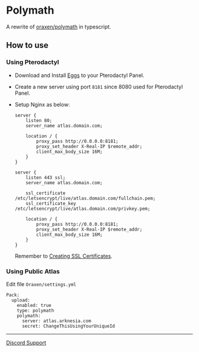 # Polymath

A rewrite of [oraxen/polymath](https://github.com/oraxen/polymath) in typescript.

## How to use

### Using Pterodactyl

- Download and Install [Eggs](https://github.com/Arknesia/Polymath/blob/master/egg-polymath.json) to your Pterodactyl Panel.
- Create a new server using port `8181` since 8080 used for Pterodactyl Panel.
- Setup Nginx as below:

  ```
  server {
      listen 80;
      server_name atlas.domain.com;

      location / {
          proxy_pass http://0.0.0.0:8181;
          proxy_set_header X-Real-IP $remote_addr;
          client_max_body_size 16M;
      }
  }

  server {
      listen 443 ssl;
      server_name atlas.domain.com;

      ssl_certificate /etc/letsencrypt/live/atlas.domain.com/fullchain.pem;
      ssl_certificate_key /etc/letsencrypt/live/atlas.domain.com/privkey.pem;

      location / {
          proxy_pass http://0.0.0.0:8181;
          proxy_set_header X-Real-IP $remote_addr;
          client_max_body_size 16M;
      }
  }
  ```

  Remember to [Creating SSL Certificates](https://pterodactyl.io/tutorials/creating_ssl_certificates.html).

### Using Public Atlas

Edit file `Oraxen/settings.yml`

```
Pack:
  upload:
    enabled: true
    type: polymath
    polymath:
      server: atlas.arknesia.com
      secret: ChangeThisUsingYourUniqueId
```

---

[Discord Support](https://discord.gg/mjmdE9C67a)
